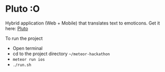 Pluto :O
===============
Hybrid application (Web + Mobile) that translates text to emoticons.
Get it here: [Pluto](http://meteorpluto.instapage.com)

To run the project
- Open terminal
- cd to the project directory ```~/meteor-hackathon```
- ```meteor run ios```
- ```./run.sh```
